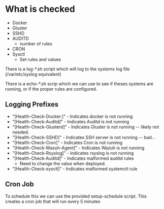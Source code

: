 # What is checked 

* Docker
* Gluster
* SSHD
* AUDITD
  * number of rules
* CRON
* Sysctl
  * Set rules and values

There is a log-*.sh script which will log to the systems log file (/var/etc/syslog equivalent)

There is a echo-*.sh scrip which we can use to see if theses systems are running, or if the proper rules are configured.


## Logging Prefixes
* "\[Health-Check-Docker:\]" - Indicates docker is not running
* "\[Health-Check-Auditd\]" - Indicates Auditd is not running
* "\[Health-Check-Glusterd\]" - Indicates Gluster is not running -- likely not needed.
*  "\[Health-Check-SSHD\]" - Indicates SSH server is not running -- bad...
*  "\[Health-Check-Cron\]" - Indicates Cron is not running
*   "\[Health-Check-Wazuh-Agent\]" - Indicates Wazuh is not running
*   "\[Health-Check-Rsyslog\]" - Indicates rsyslog is not running
*   "\[Health-Check-Auditd\]" - Indicates malformed auditd rules
    *   Need to change the value when deployed.
*   "\[Health-Check-sysctl\]" - Indicates malformed systemctl rule

## Cron Job
To schedule this we can use the provided setup-schedule script. This creates a cron job that will run every 5 minutes 
